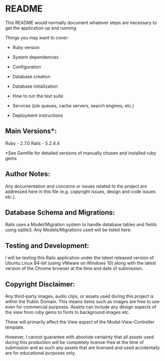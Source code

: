 # README

This README would normally document whatever steps are necessary to get the
application up and running.

Things you may want to cover:

* Ruby version

* System dependencies

* Configuration

* Database creation

* Database initialization

* How to run the test suite

* Services (job queues, cache servers, search engines, etc.)

* Deployment instructions


Main Versions*:
-----------------------------------------
Ruby - 2.7.0
Rails - 5.2.4.4

*See Gemfile for detailed versions of manually chosen and installed ruby gems


Author Notes:
-----------------------------------------
Any documentation and concerns or issues related to the project are addressed here in this file (e.g. copyright issues, design and code issues etc.).


Database Schema and Migrations:
-----------------------------------------
Rails uses a Model/Migration system to handle database tables and fields using sqlite3.
Any Models/Migrations used will be listed here:


Testing and Development:
-----------------------------------------
I will be testing this Rails application under the latest released version of Ubuntu Linux 64-bit (using VMware on Windows 10) along with the latest version of the Chrome browser at the time and date of submission.


Copyright Disclaimer:
-----------------------------------------
Any third-party images, audio clips, or assets used during this project is within the Public Domain. This means items such as images are free to use even for commercial purposes. Assets can include any design aspects of the view from ruby gems to fonts to background images etc.

These will primarily affect the View aspect of the Model-View-Controller template.

However, I cannot guarantee with absolute certainty that all assets used during this production will be completely license-free at the time of submission and as such any assets that are licensed and used accidentally are for educational purposes only.
